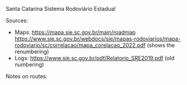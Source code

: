 Santa Catarina Sistema Rodoviário Estadual

Sources:
* Maps: https://mapa.sie.sc.gov.br/main/roadmap https://www.sie.sc.gov.br/webdocs/sie/mapas-rodoviarios/mapa-rodoviario/sc/correlacao/mapa_corelacao_2022.pdf (shows the renumbering)
* Logs: https://www.sie.sc.gov.br/pdf/Relatorio_SRE2019.pdf (old numbering)

Notes on routes:
